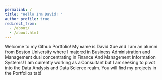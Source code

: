 ```yaml
---
permalink: /
title: "Hello I'm David! "
author_profile: true
redirect_from: 
  - /about/
  - /about.html
---
```


Welcome to my Github Portfolio! My name is David Xue and I am an alumni from Boston University where I majored in Business Administration and Management dual concentrating in Finance And Management Information Systems! I am currently working as a Consultant but I am seeking to pivot into the Data Analysis and Data Science realm. You will find my projects in the Portfolios tab! 



